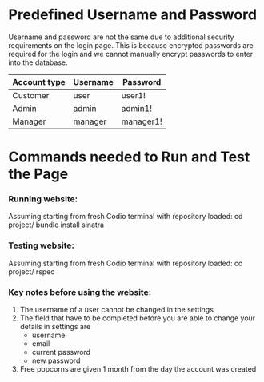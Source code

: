 # Predefined Username and Password
Username and password are not the same due to additional security requirements on the login page.
This is because encrypted passwords are required for the login and we cannot manually encrypt passwords to enter into the database.

|Account type|Username|Password|
|------------|--------|--------|
|Customer|user|user1!|
|Admin|admin|admin1!|
|Manager|manager|manager1!|

# Commands needed to Run and Test the Page
### Running website:
Assuming starting from fresh Codio terminal with repository loaded:
cd project/
bundle install
sinatra

### Testing website:
Assuming starting from fresh Codio terminal with repository loaded:
cd project/
rspec


### Key notes before using the website:
1) The username of a user cannot be changed in the settings
2) The field that have to be completed before you are able to change your details in settings are 
    - username
    - email
    - current password
    - new password
3) Free popcorns are given 1 month from the day the account was created
